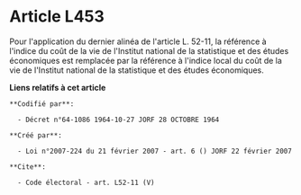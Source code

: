 # Article L453

Pour l'application du dernier alinéa de l'article L. 52-11, la référence à l'indice du coût de la vie de l'Institut national
de la statistique et des études économiques est remplacée par la référence à l'indice local du coût de la vie de l'Institut
national de la statistique et des études économiques.

**Liens relatifs à cet article**

	**Codifié par**:

	  - Décret n°64-1086 1964-10-27 JORF 28 OCTOBRE 1964

	**Créé par**:

	  - Loi n°2007-224 du 21 février 2007 - art. 6 () JORF 22 février 2007

	**Cite**:

	  - Code électoral - art. L52-11 (V)
